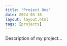 ```yaml
---
title: "Project One"
date: 2024-03-10
layout: layout.html
tags: [projects]
---
```


Description of my project...